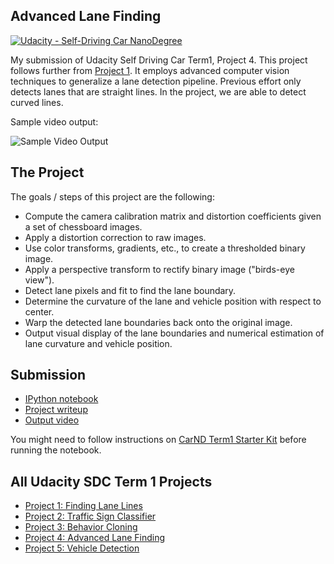 ## Advanced Lane Finding
[![Udacity - Self-Driving Car NanoDegree](https://s3.amazonaws.com/udacity-sdc/github/shield-carnd.svg)](http://www.udacity.com/drive)

My submission of Udacity Self Driving Car Term1, Project 4. This project follows further from [Project 1](https://github.com/knguyen0105/CarND-LaneLines-P1). It employs advanced computer vision techniques to generalize a lane detection pipeline. Previous effort only detects lanes that are straight lines. In the project, we are able to detect curved lines. 

Sample video output:

![Sample Video Output](project_video_output.gif)

The Project
---

The goals / steps of this project are the following:

* Compute the camera calibration matrix and distortion coefficients given a set of chessboard images.
* Apply a distortion correction to raw images.
* Use color transforms, gradients, etc., to create a thresholded binary image.
* Apply a perspective transform to rectify binary image ("birds-eye view").
* Detect lane pixels and fit to find the lane boundary.
* Determine the curvature of the lane and vehicle position with respect to center.
* Warp the detected lane boundaries back onto the original image.
* Output visual display of the lane boundaries and numerical estimation of lane curvature and vehicle position.

Submission
---

- [IPython notebook](advanced-lane-finding.ipynb)
- [Project writeup](writeup.md)
- [Output video](project_video_output.mp4)

You might need to follow instructions on [CarND Term1 Starter Kit](https://github.com/udacity/CarND-Term1-Starter-Kit/) before running the notebook.

All Udacity SDC Term 1 Projects
---

- [Project 1: Finding Lane Lines](https://github.com/knguyen0105/CarND-LaneLines-P1)
- [Project 2: Traffic Sign Classifier](https://github.com/knguyen0105/CarND-Traffic-Sign-Classifier)
- [Project 3: Behavior Cloning ](https://github.com/knguyen0105/CarND-Behavioral-Cloning-P3v)
- [Project 4: Advanced Lane Finding ](https://github.com/knguyen0105/CarND-Advanced-Lane-Lines)
- [Project 5: Vehicle Detection](https://github.com/knguyen0105/CarND-Vehicle-Detection)
